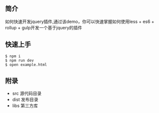 
## 简介
如何快速开发jquery插件,通过该demo，你可以快速掌握如何使用less + es6 + rollup + gulp开发一个基于jquery的插件

## 快速上手
```
$ npm i
$ npm run dev
$ open example.html
```

## 附录
- src 源代码目录
- dist 发布目录
- libs 第三方库
